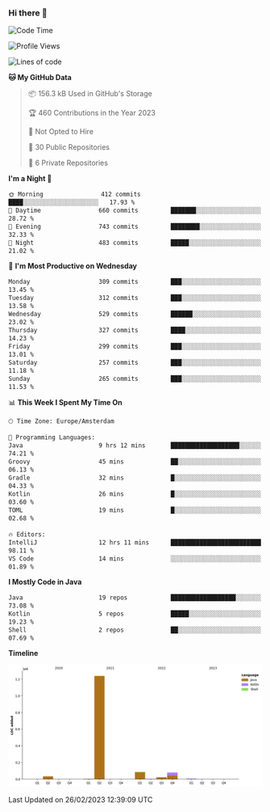 ### Hi there 👋


<!--START_SECTION:waka-->
![Code Time](http://img.shields.io/badge/Code%20Time-3%2C036%20hrs%2029%20mins-blue)

![Profile Views](http://img.shields.io/badge/Profile%20Views-1-blue)

![Lines of code](https://img.shields.io/badge/From%20Hello%20World%20I%27ve%20Written-1.5%20million%20lines%20of%20code-blue)

**🐱 My GitHub Data** 

> 📦 156.3 kB Used in GitHub's Storage 
 > 
> 🏆 460 Contributions in the Year 2023
 > 
> 🚫 Not Opted to Hire
 > 
> 📜 30 Public Repositories 
 > 
> 🔑 6 Private Repositories 
 > 
**I'm a Night 🦉** 

```text
🌞 Morning                412 commits         ████░░░░░░░░░░░░░░░░░░░░░   17.93 % 
🌆 Daytime                660 commits         ███████░░░░░░░░░░░░░░░░░░   28.72 % 
🌃 Evening                743 commits         ████████░░░░░░░░░░░░░░░░░   32.33 % 
🌙 Night                  483 commits         █████░░░░░░░░░░░░░░░░░░░░   21.02 % 
```
📅 **I'm Most Productive on Wednesday** 

```text
Monday                   309 commits         ███░░░░░░░░░░░░░░░░░░░░░░   13.45 % 
Tuesday                  312 commits         ███░░░░░░░░░░░░░░░░░░░░░░   13.58 % 
Wednesday                529 commits         ██████░░░░░░░░░░░░░░░░░░░   23.02 % 
Thursday                 327 commits         ████░░░░░░░░░░░░░░░░░░░░░   14.23 % 
Friday                   299 commits         ███░░░░░░░░░░░░░░░░░░░░░░   13.01 % 
Saturday                 257 commits         ███░░░░░░░░░░░░░░░░░░░░░░   11.18 % 
Sunday                   265 commits         ███░░░░░░░░░░░░░░░░░░░░░░   11.53 % 
```


📊 **This Week I Spent My Time On** 

```text
🕑︎ Time Zone: Europe/Amsterdam

💬 Programming Languages: 
Java                     9 hrs 12 mins       ███████████████████░░░░░░   74.21 % 
Groovy                   45 mins             ██░░░░░░░░░░░░░░░░░░░░░░░   06.13 % 
Gradle                   32 mins             █░░░░░░░░░░░░░░░░░░░░░░░░   04.33 % 
Kotlin                   26 mins             █░░░░░░░░░░░░░░░░░░░░░░░░   03.60 % 
TOML                     19 mins             █░░░░░░░░░░░░░░░░░░░░░░░░   02.68 % 

🔥 Editors: 
IntelliJ                 12 hrs 11 mins      █████████████████████████   98.11 % 
VS Code                  14 mins             ░░░░░░░░░░░░░░░░░░░░░░░░░   01.89 % 
```

**I Mostly Code in Java** 

```text
Java                     19 repos            ██████████████████░░░░░░░   73.08 % 
Kotlin                   5 repos             █████░░░░░░░░░░░░░░░░░░░░   19.23 % 
Shell                    2 repos             ██░░░░░░░░░░░░░░░░░░░░░░░   07.69 % 
```



**Timeline**

![Lines of Code chart](https://raw.githubusercontent.com/powercasgamer/powercasgamer/master/assets/bar_graph.png)


 Last Updated on 26/02/2023 12:39:09 UTC
<!--END_SECTION:waka-->
